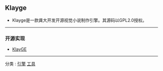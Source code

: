 ## Klayge

+ Klayge是一款龚大开发开源视觉小说制作引擎。其源码以GPL2.0授权。

---
### 开源实现
+ [KlayGE](https://github.com/gongminmin/KlayGE)
---
分类 : [引擎](/分类/引擎.md) [工具](/分类/工具.md)